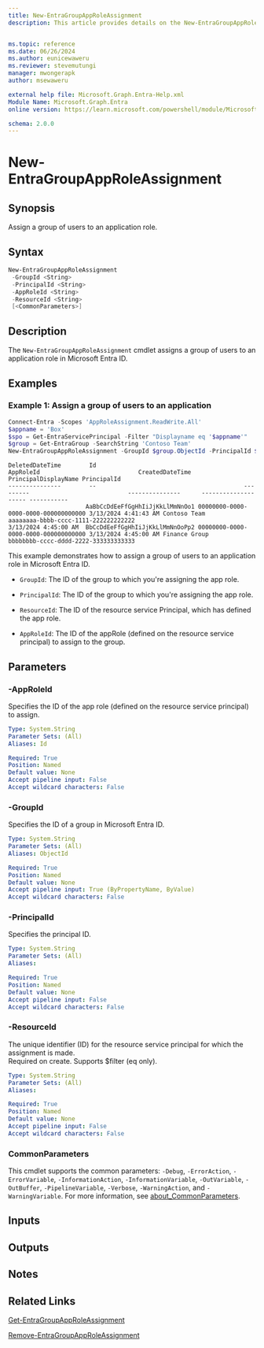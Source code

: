 ```yaml
---
title: New-EntraGroupAppRoleAssignment
description: This article provides details on the New-EntraGroupAppRoleAssignment command.


ms.topic: reference
ms.date: 06/26/2024
ms.author: eunicewaweru
ms.reviewer: stevemutungi
manager: mwongerapk
author: msewaweru

external help file: Microsoft.Graph.Entra-Help.xml
Module Name: Microsoft.Graph.Entra
online version: https://learn.microsoft.com/powershell/module/Microsoft.Graph.Entra/New-EntraGroupAppRoleAssignment

schema: 2.0.0
---
```


# New-EntraGroupAppRoleAssignment

## Synopsis

Assign a group of users to an application role.

## Syntax

```powershell
New-EntraGroupAppRoleAssignment
 -GroupId <String>
 -PrincipalId <String>
 -AppRoleId <String>
 -ResourceId <String>
 [<CommonParameters>]
```

## Description

The `New-EntraGroupAppRoleAssignment` cmdlet assigns a group of users to an application role in Microsoft Entra ID.

## Examples

### Example 1: Assign a group of users to an application

```powershell
Connect-Entra -Scopes 'AppRoleAssignment.ReadWrite.All'
$appname = 'Box'
$spo = Get-EntraServicePrincipal -Filter "Displayname eq '$appname'"
$group = Get-EntraGroup -SearchString 'Contoso Team'
New-EntraGroupAppRoleAssignment -GroupId $group.ObjectId -PrincipalId $group.ObjectId -ResourceId $spo.ObjectId -AppRoleId $spo.Approles[1].id
```

```Output
DeletedDateTime        Id                                          AppRoleId                            CreatedDateTime      PrincipalDisplayName PrincipalId
---------------        --                                          ---------                            ---------------      -------------------- -----------
                      AaBbCcDdEeFfGgHhIiJjKkLlMmNnOo1 00000000-0000-0000-0000-000000000000 3/13/2024 4:41:43 AM Contoso Team         aaaaaaaa-bbbb-cccc-1111-222222222222
3/13/2024 4:45:00 AM  BbCcDdEeFfGgHhIiJjKkLlMmNnOoPp2 00000000-0000-0000-0000-000000000000 3/13/2024 4:45:00 AM Finance Group        bbbbbbbb-cccc-dddd-2222-333333333333
```

This example demonstrates how to assign a group of users to an application role in Microsoft Entra ID.  

- `GroupId`: The ID of the group to which you're assigning the app role.

- `PrincipalId`: The ID of the group to which you're assigning the app role.

- `ResourceId`: The ID of the resource service Principal, which has defined the app role.

- `AppRoleId`: The ID of the appRole (defined on the resource service principal) to assign to the group.

## Parameters

### -AppRoleId

Specifies the ID of the app role (defined on the resource service principal) to assign.

```yaml
Type: System.String
Parameter Sets: (All)
Aliases: Id

Required: True
Position: Named
Default value: None
Accept pipeline input: False
Accept wildcard characters: False
```

### -GroupId

Specifies the ID of a group in Microsoft Entra ID.

```yaml
Type: System.String
Parameter Sets: (All)
Aliases: ObjectId

Required: True
Position: Named
Default value: None
Accept pipeline input: True (ByPropertyName, ByValue)
Accept wildcard characters: False
```

### -PrincipalId

Specifies the principal ID.

```yaml
Type: System.String
Parameter Sets: (All)
Aliases:

Required: True
Position: Named
Default value: None
Accept pipeline input: False
Accept wildcard characters: False
```

### -ResourceId

The unique identifier (ID) for the resource service principal for which the assignment is made.  
Required on create. Supports $filter (eq only).

```yaml
Type: System.String
Parameter Sets: (All)
Aliases:

Required: True
Position: Named
Default value: None
Accept pipeline input: False
Accept wildcard characters: False
```

### CommonParameters

This cmdlet supports the common parameters: `-Debug`, `-ErrorAction`, `-ErrorVariable`, `-InformationAction`, `-InformationVariable`, `-OutVariable`, `-OutBuffer`, `-PipelineVariable`, `-Verbose`, `-WarningAction`, and `-WarningVariable`. For more information, see [about_CommonParameters](https://go.microsoft.com/fwlink/?LinkID=113216).

## Inputs

## Outputs

## Notes

## Related Links

[Get-EntraGroupAppRoleAssignment](Get-EntraGroupAppRoleAssignment.md)

[Remove-EntraGroupAppRoleAssignment](Remove-EntraGroupAppRoleAssignment.md)
